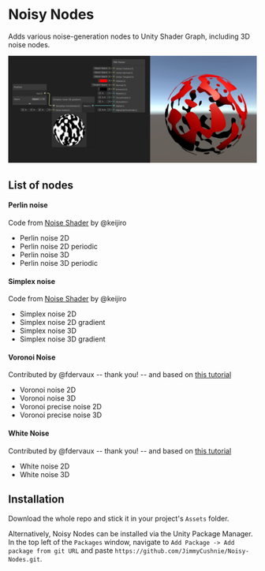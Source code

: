# Noisy Nodes
Adds various noise-generation nodes to Unity Shader Graph, including 3D noise nodes.

![demo.jpg](demo.jpg)

## List of nodes

#### Perlin noise

Code from [Noise Shader](https://github.com/keijiro/NoiseShader) by  @keijiro

* Perlin noise 2D
* Perlin noise 2D periodic
* Perlin noise 3D
* Perlin noise 3D periodic

#### Simplex noise

Code from [Noise Shader](https://github.com/keijiro/NoiseShader) by @keijiro

* Simplex noise 2D
* Simplex noise 2D gradient
* Simplex noise 3D
* Simplex noise 3D gradient

#### Voronoi Noise 

Contributed by @fdervaux -- thank you! -- and based on [this tutorial](https://cyangamedev.wordpress.com/2019/07/16/voronoi/)

* Voronoi noise 2D
* Voronoi noise 3D
* Voronoi precise noise 2D
* Voronoi precise noise 3D

#### White Noise

Contributed by @fdervaux -- thank you! -- and based on [this tutorial](https://www.ronja-tutorials.com/2018/09/02/white-noise.html)

* White noise 2D
* White noise 3D



## Installation

Download the whole repo and stick it in your project's `Assets` folder.

Alternatively, Noisy Nodes can be installed via the Unity Package Manager. In the top left of the `Packages` window, navigate to `Add Package -> Add package from git URL` and paste `https://github.com/JimmyCushnie/Noisy-Nodes.git`.
